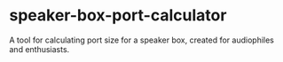 # speaker-box-port-calculator
A tool for calculating port size for a speaker box, created for audiophiles and enthusiasts.
